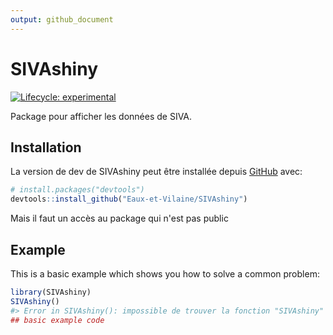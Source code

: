 ```yaml
---
output: github_document
---
```





# SIVAshiny

<!-- badges: start -->
[![Lifecycle: experimental](https://img.shields.io/badge/lifecycle-experimental-orange.svg)](https://lifecycle.r-lib.org/articles/stages.html#experimental)
<!-- badges: end -->

Package pour afficher les données de SIVA.

## Installation

La version de dev de SIVAshiny peut être
installée depuis [GitHub](https://github.com/) avec:

``` r
# install.packages("devtools")
devtools::install_github("Eaux-et-Vilaine/SIVAshiny")
```
Mais il faut un accès au package qui n'est pas public

## Example

This is a basic example which shows you how to solve a common problem:


```r
library(SIVAshiny)
SIVAshiny()
#> Error in SIVAshiny(): impossible de trouver la fonction "SIVAshiny"
## basic example code
```


